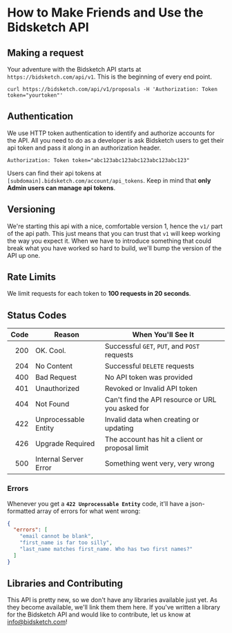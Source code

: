How to Make Friends and Use the Bidsketch API
=============

## Making a request

Your adventure with the Bidsketch API starts at `https://bidsketch.com/api/v1`. This is the beginning of every end point. 

```
curl https://bidsketch.com/api/v1/proposals -H 'Authorization: Token token="yourtoken"'
```

## Authentication

We use HTTP token authentication to identify and authorize accounts for the API. All you need to do as a developer is ask Bidsketch users to get their api token and pass it along in an authorization header.

```
Authorization: Token token="abc123abc123abc123abc123abc123"
```

Users can find their api tokens at `[subdomain].bidsketch.com/account/api_tokens`. Keep in mind that **only Admin users can manage api tokens**.

## Versioning

We're starting this api with a nice, comfortable version 1, hence the `v1/` part of the api path. This just means that you can trust that `v1` will keep working the way you expect it. When we have to introduce something that could break what you have worked so hard to build, we'll bump the version of the API up one.

## Rate Limits

We limit requests for each token to **100 requests in 20 seconds**.

## Status Codes

| Code | Reason | When You'll See It |
| ----:| ------ | ------------------ |
| 200  | OK. Cool. | Successful `GET`, `PUT`, and `POST` requests |
| 204  | No Content | Successful `DELETE` requests |
| 400  | Bad Request | No API token was provided |
| 401  | Unauthorized | Revoked or Invalid API token |
| 404  | Not Found | Can't find the API resource or URL you asked for |
| 422  | Unprocessable Entity | Invalid data when creating or updating |
| 426  | Upgrade Required | The account has hit a client or proposal limit |
| 500  | Internal Server Error | Something went very, very wrong |

### Errors

Whenever you get a **`422 Unprocessable Entity`** code, it'll have a json-formatted array of errors for what went wrong:

```json
{
  "errors": [
    "email cannot be blank",
    "first_name is far too silly",
    "last_name matches first_name. Who has two first names?"
  ]
}
```
## Libraries and Contributing

This API is pretty new, so we don't have any libraries available just yet. As they become available, we'll link them them here. If you've written a library for the Bidsketch API and would like to contribute, let us know at [info@bidsketch.com](mailto:info@bidsketch.com)!
